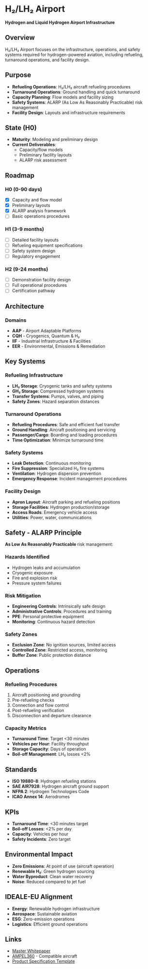 # H₂/LH₂ Airport

**Hydrogen and Liquid Hydrogen Airport Infrastructure**

## Overview

H₂/LH₂ Airport focuses on the infrastructure, operations, and safety systems required for hydrogen-powered aviation, including refueling, turnaround operations, and facility design.

## Purpose

- **Refueling Operations**: H₂/LH₂ aircraft refueling procedures
- **Turnaround Operations**: Ground handling and quick turnaround
- **Capacity Planning**: Flow models and facility sizing
- **Safety Systems**: ALARP (As Low As Reasonably Practicable) risk management
- **Facility Design**: Layouts and infrastructure requirements

## State (H0)

- **Maturity**: Modeling and preliminary design
- **Current Deliverables**:
  - Capacity/flow models
  - Preliminary facility layouts
  - ALARP risk assessment

## Roadmap

### H0 (0-90 days)
- [x] Capacity and flow model
- [x] Preliminary layouts
- [x] ALARP analysis framework
- [ ] Basic operations procedures

### H1 (3-9 months)
- [ ] Detailed facility layouts
- [ ] Refueling equipment specifications
- [ ] Safety system design
- [ ] Regulatory engagement

### H2 (9-24 months)
- [ ] Demonstration facility design
- [ ] Full operational procedures
- [ ] Certification pathway

## Architecture

### Domains
- **AAP** - Airport Adaptable Platforms
- **CQH** - Cryogenics, Quantum & H₂
- **IIF** - Industrial Infrastructure & Facilities
- **EER** - Environmental, Emissions & Remediation

## Key Systems

### Refueling Infrastructure
- **LH₂ Storage**: Cryogenic tanks and safety systems
- **GH₂ Storage**: Compressed hydrogen systems
- **Transfer Systems**: Pumps, valves, and piping
- **Safety Zones**: Hazard separation distances

### Turnaround Operations
- **Refueling Procedures**: Safe and efficient fuel transfer
- **Ground Handling**: Aircraft positioning and servicing
- **Passenger/Cargo**: Boarding and loading procedures
- **Time Optimization**: Minimize turnaround time

### Safety Systems
- **Leak Detection**: Continuous monitoring
- **Fire Suppression**: Specialized H₂ fire systems
- **Ventilation**: Hydrogen dispersion prevention
- **Emergency Response**: Incident management procedures

### Facility Design
- **Apron Layout**: Aircraft parking and refueling positions
- **Storage Facilities**: Hydrogen production/storage
- **Access Roads**: Emergency vehicle access
- **Utilities**: Power, water, communications

## Safety - ALARP Principle

**As Low As Reasonably Practicable** risk management:

### Hazards Identified
- Hydrogen leaks and accumulation
- Cryogenic exposure
- Fire and explosion risk
- Pressure system failures

### Risk Mitigation
- **Engineering Controls**: Intrinsically safe design
- **Administrative Controls**: Procedures and training
- **PPE**: Personal protective equipment
- **Monitoring**: Continuous hazard detection

### Safety Zones
- **Exclusion Zone**: No ignition sources, limited access
- **Controlled Zone**: Restricted access, monitoring
- **Buffer Zone**: Public protection distance

## Operations

### Refueling Procedures
1. Aircraft positioning and grounding
2. Pre-refueling checks
3. Connection and flow control
4. Post-refueling verification
5. Disconnection and departure clearance

### Capacity Metrics
- **Turnaround Time**: Target <30 minutes
- **Vehicles per Hour**: Facility throughput
- **Storage Capacity**: Days of operation
- **Boil-off Management**: LH₂ losses <2%

## Standards

- **ISO 19880-8**: Hydrogen refueling stations
- **SAE AIR7928**: Hydrogen aircraft ground support
- **NFPA 2**: Hydrogen Technologies Code
- **ICAO Annex 14**: Aerodromes

## KPIs

- **Turnaround Time**: <30 minutes target
- **Boil-off Losses**: <2% per day
- **Capacity**: Vehicles per hour
- **Safety Incidents**: Zero target

## Environmental Impact

- **Zero Emissions**: At point of use (aircraft operation)
- **Renewable H₂**: Green hydrogen sourcing
- **Water Byproduct**: Clean water recovery
- **Noise**: Reduced compared to jet fuel

## IDEALE-EU Alignment

- **Energy**: Renewable hydrogen infrastructure
- **Aerospace**: Sustainable aviation
- **ESG**: Zero-emission operations
- **Logistics**: Efficient ground operations

## Links

- [Master Whitepaper](../README.md)
- [AMPEL360](../AMPEL360/) - Compatible aircraft
- [Product Specification Template](../schemas/PRODUCT_SPEC_TEMPLATE.yaml)
